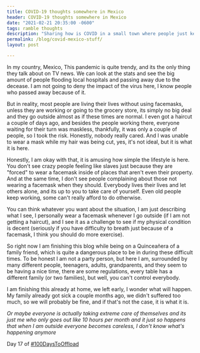 ```yaml
---
title: COVID-19 thoughts somewhere in Mexico
header: COVID-19 thoughts somewhere in Mexico
date: "2021-02-21 20:35:00 -0600"
tags: ramble thoughts
description: "Sharing how is COVID in a small town where people just keep minding their own business"
permalink: /blog/covid-mexico-stuff/
layout: post

---
```


In my country, Mexico, This pandemic is quite trendy, and its the only thing they talk about on TV news. We can look at the stats and see the big amount of people flooding local hospitals and passing away due to the decease. I am not going to deny the impact of the virus here, I know people who passed away because of it.

But in reality, most people are living their lives without using facemasks, unless they are working or going to the grocery store, its simply no big deal and they go outside almost as if these times are normal. I even got a haircut a couple of days ago, and besides the people working there, everyone waiting for their turn was maskless, thankfully, it was only a couple of people, so I took the risk. Honestly, nobody really cared. And I was unable to wear a mask while my hair was being cut, yes, it's not ideal, but it is what it is here.

Honestly, I am okay with that, it is amusing how simple the lifestyle is here. You don't see crazy people feeling like slaves just because they are "forced" to wear a facemask inside of places that aren't even their property. And at the same time, I don't see people complaining about those not wearing a facemask when they should. Everybody lives their lives and let others alone, and its up to you to take care of yourself. Even old people keep working, some can't really afford to do otherwise. 

You can think whatever you want about the situation, I am just describing what I see, I personally wear a facemask whenever I go outside (if I am not getting a haircut), and I see it as a challenge to see if my physical condition is decent (seriously if you have difficulty to breath just because of a facemask, I think you should do more exercise).

So right now I am finishing this blog while being on a Quinceañera of a family friend, which is quite a dangerous place to be in during these difficult times. To be honest I am not a party person, but here I am, surrounded by many different people, teenagers, adults, grandparents, and they seem to be having a nice time, there are some regulations, every table has a different family (or two families), but well, you can't control everybody.

I am finishing this already at home, we left early, I wonder what will happen. My family already got sick a couple months ago, we didn't suffered too much, so we will probably be fine, and if that's not the case, it is what it is.

*Or maybe everyone is actually taking extreme care of themselves and its just me who only goes out like 10 hours per month and it just so happens that when I am outside everyone becomes careless, I don't know what's happening anymore*

Day 17 of [#100DaysToOffload](https://1000daystooffload.com)